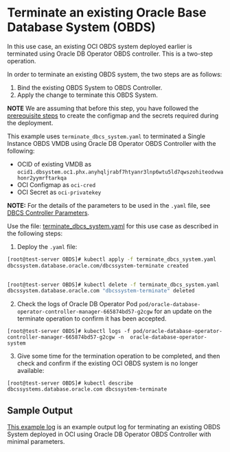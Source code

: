 # Terminate an existing Oracle Base Database System (OBDS)

In this use case, an existing OCI OBDS system deployed earlier is terminated using Oracle DB Operator OBDS controller. This is a two-step operation.

In order to terminate an existing OBDS system, the two steps are as follows:

1. Bind the existing OBDS System to OBDS Controller.
2. Apply the change to terminate this OBDS System.

**NOTE** We are assuming that before this step, you have followed the [prerequisite steps](./../README.md#prerequsites-to-deploy-a-dbcs-system-using-oracle-db-operator-dbcs-controller) to create the configmap and the secrets required during the deployment.

This example uses `terminate_dbcs_system.yaml` to terminated a Single Instance OBDS VMDB using Oracle DB Operator OBDS Controller with the following:

- OCID of existing VMDB as `ocid1.dbsystem.oc1.phx.anyhqljrabf7htyanr3lnp6wtu5ld7qwszohiteodvwahonr2yymrftarkqa`
- OCI Configmap as `oci-cred`  
- OCI Secret as `oci-privatekey`  

**NOTE:** For the details of the parameters to be used in the `.yaml` file, see [DBCS Controller Parameters](./dbcs_controller_parameters.md).

Use the file: [terminate_dbcs_system.yaml](./terminate_dbcs_system.yaml) for this use case as described in the following steps:

1. Deploy the `.yaml` file:  
```sh
[root@test-server OBDS]# kubectl apply -f terminate_dbcs_system.yaml
dbcssystem.database.oracle.com/dbcssystem-terminate created
 

[root@test-server OBDS]# kubectl delete -f terminate_dbcs_system.yaml
dbcssystem.database.oracle.com "dbcssystem-terminate" deleted
```

2. Check the logs of Oracle DB Operator Pod `pod/oracle-database-operator-controller-manager-665874bd57-g2cgw` for an update on the terminate operation to confirm it has been accepted. 

```
[root@test-server OBDS]# kubectl logs -f pod/oracle-database-operator-controller-manager-665874bd57-g2cgw -n  oracle-database-operator-system
```

3. Give some time for the termination operation to be completed, and then check and confirm if the existing OCI OBDS system is no longer available:

```
[root@test-server OBDS]# kubectl describe dbcssystems.database.oracle.com dbcssystem-terminate
```

## Sample Output

[This example log](./terminate_dbcs_system_sample_output.log) is an example output log for terminating an existing OBDS System deployed in OCI using Oracle DB Operator OBDS Controller with minimal parameters.
